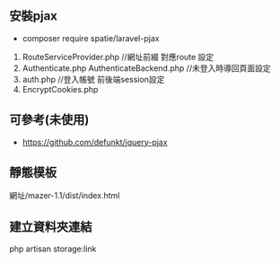 
## 安裝pjax
* composer require spatie/laravel-pjax

1. RouteServiceProvider.php //網址前綴 對應route 設定
2. Authenticate.php AuthenticateBackend.php //未登入時導回頁面設定
3. auth.php //登入帳號 前後端session設定
4. EncryptCookies.php

## 可參考(未使用)
* https://github.com/defunkt/jquery-pjax


## 靜態模板
網址/mazer-1.1/dist/index.html

## 建立資料夾連結
  php artisan storage:link